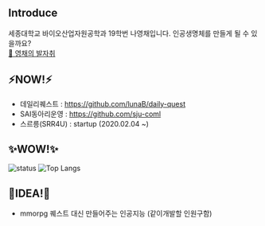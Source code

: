 ## Introduce
세종대학교 바이오산업자원공학과 19학번 나영채입니다. 인공생명체를 만들게 될 수 있을까요?  
[💬 영채의 발자취](https://github.com/lunab/resume)

## ⚡NOW!⚡
- 데일리퀘스트 : https://github.com/lunaB/daily-quest
- SAI동아리운영 : https://github.com/sju-coml
- 스르릉(SRR4U) : startup (2020.02.04 ~)
## ✨WOW!✨
![status](https://github-readme-stats.vercel.app/api?username=lunab&show_icons=true&hide_border=true&include_all_commits=true)
![Top Langs](https://github-readme-stats.vercel.app/api/top-langs/?username=lunab&layout=compact&count_private=true&include_all_commits=true&hide=Jupyter%20Notebook)

## 🌱IDEA!🌱
- mmorpg 퀘스트 대신 만들어주는 인공지능 (같이개발할 인원구함)

<!--
![status](https://github-readme-stats.vercel.app/api?username=lunab&show_icons=true&hide_border=true)


**lunaB/lunaB** is a ✨ _special_ ✨ repository because its `README.md` (this file) appears on your GitHub profile.

Here are some ideas to get you started:

- 🔭 I’m currently working on ...
- 🌱 I’m currently learning ...
- 👯 I’m looking to collaborate on ...
- 🤔 I’m looking for help with ...
- 💬 Ask me about ...
- 📫 How to reach me: ...
- 😄 Pronouns: ...
- ⚡ Fun fact: ...
-->
